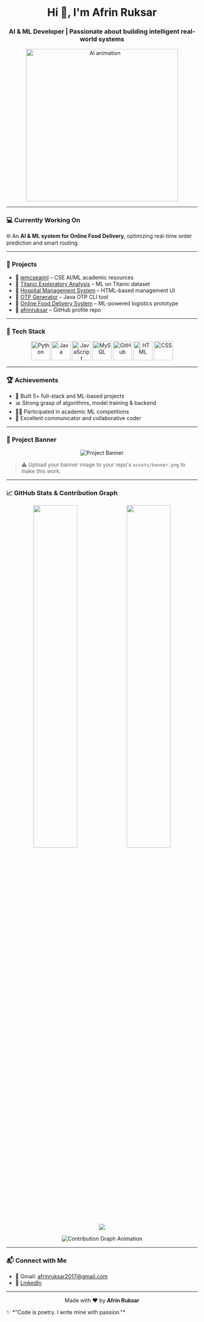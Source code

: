 <h1 align="center">Hi 👋, I'm Afrin Ruksar</h1>
<h3 align="center">AI & ML Developer | Passionate about building intelligent real-world systems</h3>

<p align="center">
  <img src="https://media.giphy.com/media/L1R1tvI9svkIWwpVYr/giphy.gif" width="400px" alt="AI animation" />
</p>

---

### 💻 Currently Working On
🌐 An **AI & ML system for Online Food Delivery**, optimizing real-time order prediction and smart routing.

---

### 🚀 Projects

- 🔹 [iemcseaiml](https://github.com/afrinruksar/iemcseaiml) – CSE AI/ML academic resources  
- 🔹 [Titanic Exploratory Analysis](https://github.com/afrinruksar/Titanic-Exploratory-Anlysis) – ML on Titanic dataset  
- 🔹 [Hospital Management System](https://github.com/afrinruksar/Hospital-Management-System) – HTML-based management UI  
- 🔹 [OTP Generator](https://github.com/afrinruksar/OTP-Generator) – Java OTP CLI tool  
- 🔹 [Online Food Delivery System](https://github.com/afrinruksar/Online-Food-Delivery-System) – ML-powered logistics prototype  
- 🔹 [afrinruksar](https://github.com/afrinruksar/afrinruksar) – GitHub profile repo  

---

### 🧰 Tech Stack

<p align="center">
  <img src="https://cdn.jsdelivr.net/gh/devicons/devicon/icons/python/python-original.svg" width="50" title="Python"/>
  <img src="https://cdn.jsdelivr.net/gh/devicons/devicon/icons/java/java-original.svg" width="50" title="Java"/>
  <img src="https://cdn.jsdelivr.net/gh/devicons/devicon/icons/javascript/javascript-original.svg" width="50" title="JavaScript"/>
  <img src="https://cdn.jsdelivr.net/gh/devicons/devicon/icons/mysql/mysql-original.svg" width="50" title="MySQL"/>
  <img src="https://cdn.jsdelivr.net/gh/devicons/devicon/icons/github/github-original.svg" width="50" title="GitHub"/>
  <img src="https://cdn.jsdelivr.net/gh/devicons/devicon/icons/html5/html5-original.svg" width="50" title="HTML"/>
  <img src="https://cdn.jsdelivr.net/gh/devicons/devicon/icons/css3/css3-original.svg" width="50" title="CSS"/>
</p>

---

### 🏆 Achievements

- 🥇 Built 5+ full-stack and ML-based projects  
- 📊 Strong grasp of algorithms, model training & backend  
- 👩‍💻 Participated in academic ML competitions  
- 🌟 Excellent communicator and collaborative coder  

---

### 🌟 Project Banner

<p align="center">
  <img src="https://raw.githubusercontent.com/afrinruksar/afrinruksar/main/assets/banner.png" alt="Project Banner" />
</p>

> ⚠️ Upload your banner image to your repo's `assets/banner.png` to make this work.

---

### 📈 GitHub Stats & Contribution Graph

<p align="center">
  <img src="https://github-readme-stats.vercel.app/api?username=afrinruksar&show_icons=true&theme=radical" width="48%" />
  <img src="https://github-readme-stats.vercel.app/api/top-langs/?username=afrinruksar&layout=compact&theme=radical" width="48%" />
</p>

<p align="center">
  <img src="https://github-profile-trophy.vercel.app/?username=afrinruksar&theme=onestar&margin-w=15" />
</p>

<p align="center">
  <img src="https://github-readme-activity-graph.cyclic.app/graph?username=afrinruksar&theme=react-dark&hide_border=true" alt="Contribution Graph Animation" />
</p>

---

### 📬 Connect with Me

- 📧 Gmail: afrinruksar2017@gmail.com  
- 🔗 [LinkedIn](https://linkedin.com/in/afrin-ruksar-8b57b128b)  

---

<p align="center">
  Made with ❤️ by <strong>Afrin Ruksar</strong>
</p>
✨ *"Code is poetry. I write mine with passion."*

